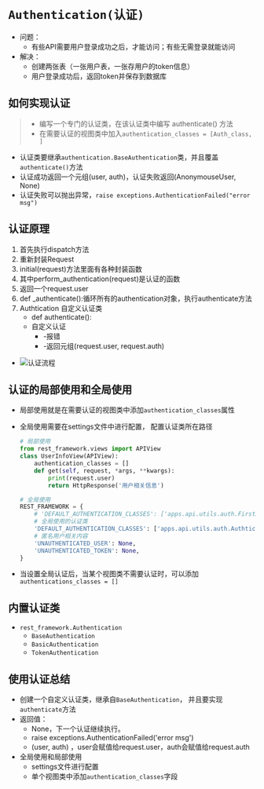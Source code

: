 # `Authentication(认证)`

- 问题：
  - 有些API需要用户登录成功之后，才能访问；有些无需登录就能访问
- 解决：
  - 创建两张表（一张用户表，一张存用户的token信息）
  - 用户登录成功后，返回token并保存到数据库

## 如何实现认证

> - 编写一个专门的认证类，在该认证类中编写 authenticate() 方法
> - 在需要认证的视图类中加入`authentication_classes = [Auth_class, ]`

- 认证类要继承`authentication.BaseAuthentication`类，并且覆盖`authenticate()`方法
- 认证成功返回一个元组(user, auth)，认证失败返回(AnonymouseUser, None)
- 认证失败可以抛出异常，`raise exceptions.AuthenticationFailed("error msg")`

## 认证原理

1. 首先执行dispatch方法
2. 重新封装Request
3. initial(request)方法里面有各种封装函数
4. 其中perform_authentication(request)是认证的函数
5. 返回一个request.user
6. def _authenticate():循环所有的authentication对象，执行authenticate方法
7. Authtication 自定义认证类
   - def authenticate():
   - 自定义认证
     -  -报错
     -  -返回元组(request.user, request.auth)

- ![认证流程](../image/1.png)

## 认证的局部使用和全局使用

- 局部使用就是在需要认证的视图类中添加`authentication_classes`属性

- 全局使用需要在settings文件中进行配置， 配置认证类所在路径

  ```python
  # 局部使用
  from rest_framework.views import APIView
  class UserInfoView(APIView):
      authentication_classes = []
      def get(self, request, *args, **kwargs):
          print(request.user)
          return HttpResponse('用户相关信息')
  ```

  ```python
  # 全局使用
  REST_FRAMEWORK = {
      # 'DEFAULT_AUTHENTICATION_CLASSES': ['apps.api.utils.auth.FirstAuthtication', 'apps.api.utils.auth.Authtication'],
      # 全局使用的认证类
      'DEFAULT_AUTHENTICATION_CLASSES': ['apps.api.utils.auth.Authtication'],
      # 匿名用户相关内容
      'UNAUTHENTICATED_USER': None,
      'UNAUTHENTICATED_TOKEN': None,
  }
  ```

- 当设置全局认证后，当某个视图类不需要认证时，可以添加`authentications_classes = []`

## 内置认证类

- `rest_framework.Authentication`
  - `BaseAuthentication`
  - `BasicAuthentication`
  - `TokenAuthentication`

## 使用认证总结

- 创建一个自定义认证类，继承自`BaseAuthentication`， 并且要实现`authenticate`方法
- 返回值：
  - None，下一个认证继续执行。
  - raise exceptions.AuthenticationFailed('error msg')
  - (user, auth) ，user会赋值给request.user，auth会赋值给request.auth
- 全局使用和局部使用
  - settings文件进行配置
  - 单个视图类中添加`authentication_classes`字段

